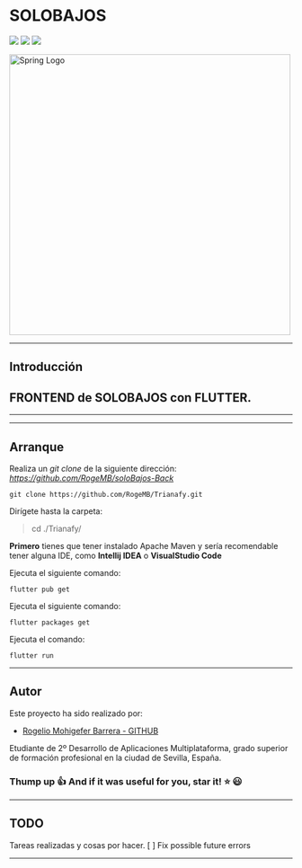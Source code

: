 # SOLOBAJOS

<img src="https://img.shields.io/badge/Flutter-3.7.5-green"/> <img src="https://img.shields.io/badge/Dart-2.19.2-blue"/> <img src="https://img.shields.io/badge/Java-17.0-brightgreen"/>

<img src="https://docs.flutter.dev/assets/images/flutter-logo-sharing.png" width="500" alt="Spring Logo"/>
 
___
## **Introducción**

## FRONTEND de SOLOBAJOS con **FLUTTER**.
---


---
## **Arranque**



Realiza un *git clone* de la siguiente dirección: 
*https://github.com/RogeMB/soloBajos-Back*

```console
git clone https://github.com/RogeMB/Trianafy.git
```

Dirígete hasta la carpeta:

> cd ./Trianafy/


**Primero** tienes que tener instalado Apache Maven y sería recomendable tener alguna IDE, como **Intellij IDEA** o **VisualStudio Code**

Ejecuta el siguiente comando:
    
    flutter pub get
    
    
Ejecuta el siguiente comando:
    
    flutter packages get


Ejecuta el comando:

    flutter run
    

___
## **Autor**

Este proyecto ha sido realizado por: 

* [Rogelio Mohigefer Barrera - GITHUB](https://github.com/RogeMB)

Etudiante de 2º Desarrollo de Aplicaciones Multiplataforma, grado 
superior de formación profesional en la ciudad de Sevilla, España.

### **Thump up :+1: And if it was useful for you, star it! :star: :smiley:**

___
## **TODO**

Tareas realizadas y cosas por hacer.
[ ] Fix possible future errors
___
